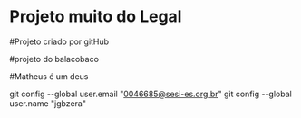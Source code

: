 # Projeto muito do Legal

#Projeto criado por gitHub

#projeto do balacobaco

#Matheus é um deus 


  git config --global user.email "0046685@sesi-es.org.br"
  git config --global user.name "jgbzera"
